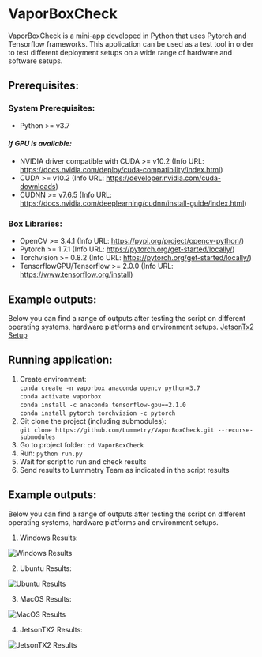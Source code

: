 # VaporBoxCheck
VaporBoxCheck is a mini-app developed in Python that uses Pytorch and Tensorflow frameworks. This application can be used as a test tool in order to test different deployment setups on a wide range of hardware and software setups.

## Prerequisites:
### System Prerequisites:
* Python >= v3.7
#### _If GPU is available:_
* NVIDIA driver compatible with CUDA >= v10.2 (Info URL: https://docs.nvidia.com/deploy/cuda-compatibility/index.html)
* CUDA >= v10.2 (Info URL: https://developer.nvidia.com/cuda-downloads)
* CUDNN >= v7.6.5 (Info URL: https://docs.nvidia.com/deeplearning/cudnn/install-guide/index.html)

### Box Libraries:
* OpenCV >= 3.4.1 (Info URL: https://pypi.org/project/opencv-python/)
* Pytorch >= 1.7.1 (Info URL: https://pytorch.org/get-started/locally/)
* Torchvision >= 0.8.2 (Info URL: https://pytorch.org/get-started/locally/)
* TensorflowGPU/Tensorflow >= 2.0.0 (Info URL: https://www.tensorflow.org/install)

## Example outputs:
Below you can find a range of outputs after testing the script on different operating systems, hardware platforms and environment setups.
[JetsonTx2 Setup](https://github.com/Lummetry/VaporBoxCheck/blob/main/_vapor_box_check/_output/JetsonSetup.pdf)

## Running application:
1. Create environment:
    <br>`conda create -n vaporbox anaconda opencv python=3.7`
    <br>`conda activate vaporbox`
    <br>`conda install -c anaconda tensorflow-gpu==2.1.0`
    <br>`conda install pytorch torchvision -c pytorch`
2. Git clone the project (including submodules): 
    <br>`git clone https://github.com/Lummetry/VaporBoxCheck.git --recurse-submodules`
3. Go to project folder: `cd VaporBoxCheck`
4. Run: `python run.py`
5. Wait for script to run and check results
6. Send results to Lummetry Team as indicated in the script results

## Example outputs:
Below you can find a range of outputs after testing the script on different operating systems, hardware platforms and environment setups.

1. Windows Results:

![Windows Results](https://github.com/Lummetry/VaporBoxCheck/blob/main/_vapor_box_check/_output/windows.png)

2. Ubuntu Results:

![Ubuntu Results](https://github.com/Lummetry/VaporBoxCheck/blob/main/_vapor_box_check/_output/ubuntu.png)

3. MacOS Results:

![MacOS Results](https://github.com/Lummetry/VaporBoxCheck/blob/main/_vapor_box_check/_output/macos.png)

4. JetsonTX2 Results:

![JetsonTX2 Results](https://github.com/Lummetry/VaporBoxCheck/blob/main/_vapor_box_check/_output/jetson.png)
